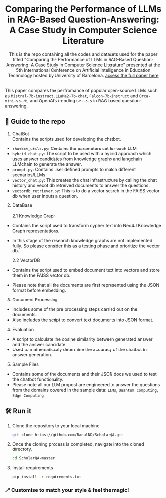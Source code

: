 
<div align="center">
  <h1>Comparing the Performance of LLMs in RAG-Based Question-Answering: A Case Study in Computer Science Literature</h1>

  This is the repo containing all the codes and datasets used for the paper titled "Comparing the Performance of LLMs in RAG-Based Question-Answering: A Case Study in Computer Science Literature" presented at the 5th International Conference on Artificial Intelligence in Education Technology hosted by University of Barcelona. [access the full paper here](https://link.springer.com/chapter/10.1007/978-981-97-9255-9_26)
  <br></br>  
</div>

This paper compares the perfromance of popular open-source LLMs such as `Mistral-7b-instruct`, `LLaMa2-7b-chat`, `Falcon-7b-instruct` and `Orca-mini-v3-7b`, and OpenAI’s trending `GPT-3.5` in RAG based question-answering. <br>

## 🌟 Guide to the repo

1. ChatBot<br>
Contains the scripts used for developing the chatbot.
- `chatbot_utils.py`: Contains the parameters set for each LLM
- `hybrid_chat.py`: The script to be used with a hybrid approach which uses answer candidates from knowledge graphs and langchain LLMchain to generate the answer.
- `prompt.py`: Contains user defined prompts to match different scenarios/LLMs
- `vector_chat.py`: This creates the chat infrastructure by calling the chat history and vecot db retreived documents to answer the questions.
- `vectordb_retriever.py`:  This is to do a vector search in the FAISS vector db when user inputs a question.

2. DataBase <br> <br>
   2.1 Knowledge Graph
  -   Contains the script used to transform cypher text into Neo4J Knowledge Graph representations.<br>
  -   In this stage of the research knowledge graphs are not implemented fully. So please consider this as a testing phase and prioritize the vector db.

      2.2 VectorDB
  
  - Contains the script used to embed document text into vectors and store them in the FAISS vector db.
  - Please note that all the documents are first represented using the JSON format before embedding.
 
3. Document Processing
- Includes some of the pre processing steps carried out on the documents.
- Also includes the script to convert text documents into JSON format.

4. Evaluation
- A script to calculate the cosine similarity between generated answer and the answer candidate.
- Used to mathematiccaly determine the accuracy of the chatbot in answer generation.

5. Sample Files
- Contains some of the documents and their JSON docs we used to test the chatbot functionality.
- Please note all our LLM propost are engineered to answer the questions from the domains covered in the sample data: `LLMs`, `Quantum Computing`, `Edge Computing`

## 🛠 Run it

1. Clone the repository to your local machine

   ```sh
   git clone https://github.com/RanulND/ScholarQA.git
   ```

2. Once the cloning process is completed, navigate into the cloned directory.

   ```sh
   cd ScholarQA-master
   ```

3. Install requirements

   ```sh
   pip install -r requirements.txt
   ```

### 🪄 Customise to match your style & feel the magic!
